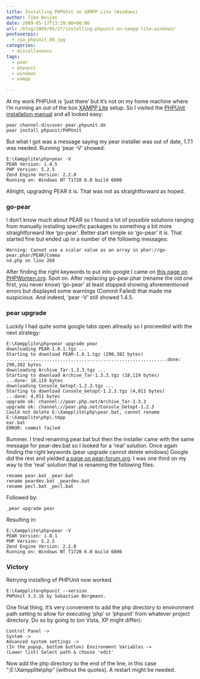 ```yaml
---
title: Installing PHPUnit on XAMPP Lite (Windows)
author: Tibo Beijen
date: 2009-05-17T13:39:00+00:00
url: /blog/2009/05/17/installing-phpunit-on-xampp-lite-windows/
postuserpic:
  - /pa_phpunit_80.jpg
categories:
  - miscellaneous
tags:
  - pear
  - phpunit
  - windows
  - xampp

---
```

At my work PHPUnit is &#8216;just there&#8217; but it&#8217;s not on my home machine where I&#8217;m running an out of the box [XAMPP Lite][1] setup. So I visited the [PHPUnit installation manual][2] and all looked easy:

    pear channel-discover pear.phpunit.de
    pear install phpunit/PHPUnit
    

But what I got was a message saying my pear installer was out of date, 1.7.1 was needed. Running &#8216;pear -V&#8217; showed:

    E:\Xampplite\php>pear -V
    PEAR Version: 1.4.5
    PHP Version: 5.2.5
    Zend Engine Version: 2.2.0
    Running on: Windows NT T1720 6.0 build 6000

Allright, upgrading PEAR it is. That was not as straightforward as hoped.
  
<!--more-->

### go-pear

I don&#8217;t know much about PEAR so I found a lot of possible solutions ranging from manually installing specific packages to something a bit more straightforward like &#8216;go-pear&#8217;. Better start simple so &#8216;go-pear&#8217; it is. That started fine but ended up in a number of the following messages:

    Warning: Cannot use a scalar value as an array in phar://go-pear.phar/PEAR/Comma
    nd.php on line 268

After finding the right keywords to put into google I came on [this page on PHPWomen.org][3]. Spot on. After replacing go-pear.phar (rename the old one first, you never know) &#8216;go-pear&#8217; at least stopped showing aforementioned errors but displayed some warnings (Commit Failed) that made me suspicious. And indeed, &#8216;pear -V&#8217; still showed 1.4.5.

### pear upgrade

Luckily I had quite some google tabs open allready so I proceeded with the next strategy:

    E:\Xampplite\php>pear upgrade pear
    downloading PEAR-1.8.1.tgz ...
    Starting to download PEAR-1.8.1.tgz (290,382 bytes)
    ............................................................done: 290,382 bytes
    downloading Archive_Tar-1.3.3.tgz ...
    Starting to download Archive_Tar-1.3.3.tgz (18,119 bytes)
    ...done: 18,119 bytes
    downloading Console_Getopt-1.2.3.tgz ...
    Starting to download Console_Getopt-1.2.3.tgz (4,011 bytes)
    ...done: 4,011 bytes
    upgrade ok: channel://pear.php.net/Archive_Tar-1.3.3
    upgrade ok: channel://pear.php.net/Console_Getopt-1.2.3
    Could not delete E:\Xampplite\php\pear.bat, cannot rename E:\Xampplite\php\.tmpp
    ear.bat
    ERROR: commit failed
    

Bummer. I tried renaming pear.bat but then the installer came with the same message for pear-dev.bat so I looked for a &#8216;real&#8217; solution. Once again finding the right keywords (pear upgrade cannot delete windows) Google did the rest and yielded [a page on pear-forum.org][4]. I was one third on my way to the &#8216;real&#8217; solution that is renaming the following files:

    rename pear.bat _pear.bat
    rename peardev.bat _peardev.bat
    rename pecl.bat _pecl.bat

Followed by:

    _pear upgrade pear

Resulting in:

    E:\Xampplite\php>pear -V
    PEAR Version: 1.8.1
    PHP Version: 5.2.5
    Zend Engine Version: 2.2.0
    Running on: Windows NT T1720 6.0 build 6000

### Victory

Retrying installing of PHPUnit now worked.

    E:\Xampplite>phpunit --version
    PHPUnit 3.3.16 by Sebastian Bergmann.

One final thing. It&#8217;s very convenient to add the php directory to environment path setting to allow for executing &#8216;php&#8217; or &#8216;phpunit&#8217; from whatever project directory. Do so by going to (on Vista, XP might differ):

    Control Panel ->
    System ->
    Advanced system settings ->
    (In the popup, bottom button) Environment Variables ->
    (Lower list) Select path & choose 'edit'

Now add the php directory to the end of the line, in this case &#8220;;E:\Xampplite\php&#8221; (without the quotes). A restart might be needed.

 [1]: http://www.apachefriends.org/en/xampp-windows.html#646
 [2]: http://www.phpunit.de/manual/current/en/installation.html
 [3]: http://www.phpwomen.org/wordpress/2006/11/06/bundled-go-pearphar-broken-in-52-windows-releases/
 [4]: http://www.pear-forum.org/topic1201.html